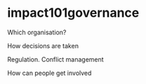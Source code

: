 # impact101governance

Which organisation?

How decisions are taken

Regulation. Conflict management

How can people get involved

